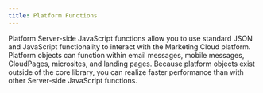 ```yaml
---
title: Platform Functions
---
```


Platform Server-side JavaScript functions allow you to use standard JSON and JavaScript functionality to interact with the Marketing Cloud platform. Platform objects can function within email messages, mobile messages, CloudPages, microsites, and landing pages. Because platform objects exist outside of the core library, you can realize faster performance than with other Server-side JavaScript functions.  
